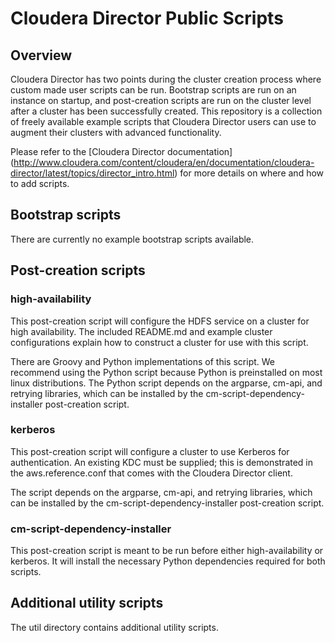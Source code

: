 # Cloudera Director Public Scripts

## Overview

Cloudera Director has two points during the cluster creation process where custom made user scripts can be run.
Bootstrap scripts are run on an instance on startup, and post-creation scripts are run on the cluster level after a
cluster has been successfully created. This repository is a collection of freely available example scripts that
Cloudera Director users can use to augment their clusters with advanced functionality.

Please refer to the [Cloudera Director documentation]
(http://www.cloudera.com/content/cloudera/en/documentation/cloudera-director/latest/topics/director_intro.html) for
more details on where and how to add scripts.

## Bootstrap scripts

There are currently no example bootstrap scripts available.

## Post-creation scripts

### high-availability

This post-creation script will configure the HDFS service on a cluster for high availability. The included README.md
and example cluster configurations explain how to construct a cluster for use with this script.

There are Groovy and Python implementations of this script. We recommend using the Python script because Python is
preinstalled on most linux distributions. The Python script depends on the argparse, cm-api, and retrying libraries,
which can be installed by the cm-script-dependency-installer post-creation script.

### kerberos

This post-creation script will configure a cluster to use Kerberos for authentication. An existing KDC must be
supplied; this is demonstrated in the aws.reference.conf that comes with the Cloudera Director client.

The script depends on the argparse, cm-api, and retrying libraries, which can be installed by the
cm-script-dependency-installer post-creation script.

### cm-script-dependency-installer

This post-creation script is meant to be run before either high-availability or kerberos. It will install the
necessary Python dependencies required for both scripts.

## Additional utility scripts

The util directory contains additional utility scripts.
